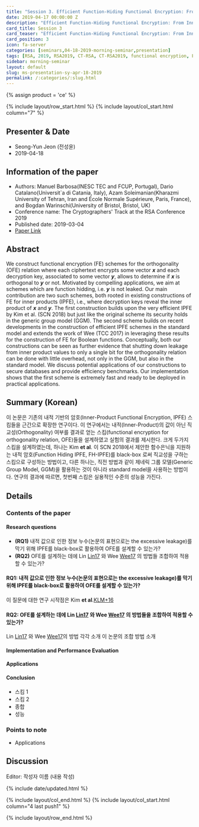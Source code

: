 ```yaml
---
title: "Session 3. Efficient Function-Hiding Functional Encryption: From Inner-Products to Orthogonality"
date: 2019-04-17 00:00:00 Z
description: "Efficient Function-Hiding Functional Encryption: From Inner-Products to Orthogonality"
card_title: Session 3
card_teaser: "Efficient Function-Hiding Functional Encryption: From Inner-Products to Orthogonality"
card_position: 3
icon: fa-server
categories: [seminars,04-18-2019-morning-seminar,presentation]
tags: [RSA, 2019, RSA2019, CT-RSA, CT-RSA2019, functional encryption, FE, function-hiding, orthogonality]
sidebar: morning-seminar
layout: default
slug: ms-presentation-sy-apr-18-2019
permalink: /:categories/:slug.html
---
```


{% assign product = 'ce' %}

{% include layout/row_start.html %}
{% include layout/col_start.html column="7" %}

## Presenter & Date
+ Seong-Yun Jeon (전성윤)
+ 2019-04-18

## Information of the paper
+ Authors: Manuel Barbosa(INESC TEC and FCUP, Portugal), Dario Catalano(Universit`a di Catania, Italy), Azam Soleimanian(Kharazmi University of Tehran, Iran and École Normale Supérieure, Paris, France), and Bogdan Warinschi(University of Bristol, Bristol, UK)
+ Conference name: The Cryptographers' Track at the RSA Conference 2019
+ Published date: 2019-03-04
+ [Paper Link](https://doi.org/10.1007/978-3-030-12612-4_7)

## Abstract
We construct functional encryption (FE) schemes for the orthogonality (OFE) relation where each ciphertext encrypts some vector ***x*** and each decryption key, associated to some vector ***y***, allows to determine if ***x*** is orthogonal to ***y*** or not. Motivated by compelling applications, we aim at schemes which are function hidding, i.e. ***y*** is not leaked.
Our main contribution are two such schemes, both rooted in existing constructions of FE for inner products (IPFE), i.e., where decryption keys reveal the inner product of ***x*** and ***y***. The first construction builds upon the very efficient IPFE by Kim et al. (SCN 2018) but just like the original scheme its security holds in the generic group model (GGM). The second scheme builds on recent developments in the construction of efficient IPFE schemes in the standard model and extends the work of Wee (TCC 2017) in leveraging these results for the construction of FE for Boolean functions. Conceptually, both our constructions can be seen as further evidence that shutting down leakage from inner product values to only a single bit for the orthogonality relation can be done with little overhead, not only in the GGM, but also in the standard model.
We discuss potential applications of our constructions to secure databases and provide efficiency benchmarks. Our implementation shows that the first scheme is extremely fast and ready to be deployed in practical applications.

## Summary (Korean)
이 논문은 기존의 내적 기반의 암호(Inner-Product Functional Encryption, IPFE) 스킴들을 근간으로 확장한 연구이다. 이 연구에서는 내적(Inner-Product)의 값이 아닌 직교성(Orthogonality) 여부를 결과로 얻는 스킴(functional encryption for orthogonality relation, OFE)들을 설계하였고 실험의 결과를 제시한다. 크게 두가지 스킴을 설계하였는데, 하나는 Kim __et al__. 이 SCN 2018에서 제안한 함수은닉을 지원하는 내적 암호(Function Hiding IPFE, FH-IPFE)를 black-box 로써 직교성을 구하는 스킴으로 구성하는 방법이고, 다른 하나는, 직전 방법과 같이 제네릭 그룹 모델(Generic Group Model, GGM)을 활용하는 것이 아니라 standard model을 사용하는 방법이다. 연구의 결과에 따르면, 첫번째 스킴은 실용적인 수준의 성능을 가진다.

## Details
### Contents of the paper
#### Research questions
+ **(RQ1)** 내적 값으로 인한 정보 누수(논문의 표현으로는 the excessive leakage)를 막기 위해 IPFE를 black-box로 활용하여 OFE를 설계할 수 있는가?
+ **(RQ2)** OFE를 설계하는 데에 Lin [Lin17] 와 Wee [Wee17] 의 방법들 조합하여 적용할 수 있는가?

#### RQ1: 내적 값으로 인한 정보 누수(논문의 표현으로는 the excessive leakage)를 막기 위해 IPFE를 black-box로 활용하여 OFE를 설계할 수 있는가?
이 질문에 대한 연구 시작점은 Kim __et al__.[KLM+16]

#### RQ2: OFE를 설계하는 데에 Lin [Lin17] 와 Wee [Wee17] 의 방법들을 조합하여 적용할 수 있는가?
Lin [Lin17] 와 Wee [Wee17]의 방법 각각 소개
이 논문의 조합 방법 소개

#### Implementation and Performance Evaluation

#### Applications

#### Conclusion
+ 스킴 1
+ 스킴 2
+ 종합
+ 성능

### Points to note
+ Applications

[Lin17]: <https://doi.org/10.1007/978-3-319-63688-7_20> "Lin, H.: Indistinguishability obfuscation from SXDH on 5-linear maps and locality-5 prgs. Advances in Cryptology - CRYPTO 2017. Proceedings, Part I, pp. 599–629 (2017)"
[Wee17]: <https://doi.org/10.1007/978-3-319-70500-2_8> "Wee, H.: Attribute-hiding predicate encryption in bilinear groups, revisited. Theory of Cryptography - TCC 2017. Proceedings, Part I, pp. 206–233 (2017)"
[KLM+16]: <https://eprint.iacr.org/2016/440.pdf> "Kim, S., Lewi, K., Mandal, A., Montgomery, H.W., Roy, A.,Wu, D.J.: Function-hiding inner product encryption is practical. IACR Cryptology ePrint Archive 2016, 440 (2016)"

## Discussion
Editor: 작성자 이름
(내용 작성)


{% include date/updated.html %}

{% include layout/col_end.html %}
{% include layout/col_start.html column="4 last push1" %}

{% include layout/row_end.html %}

